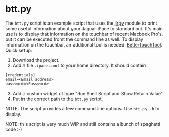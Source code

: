 
# btt.py
The `btt.py` script is an example script that uses the [jlrpy](https://developers.iwelcome.com/Browser%20and%20Mobile%20Support/Platform%20Support%20Description/) module to print some useful information about your Jaguar iPace to standard out. It's main use is to display that information on the touchbar of recent Macbook Pro's, but it can be executed fromt the command line as well. To display information on the touchbar, an additional tool is needed: [BetterTouchTool](https://folivora.ai). Quick setup:

1. Download the project.
2. Add a file `.ipace.conf` to your home directory. It should contain:
```
[credentials]
email=<Email address>
password=<Password>
```
3. Add a custom widget of type "Run Shell Script and Show Return Value".
4. Put in the correct path to the `btt.py` script.  

NOTE: The script provides a few command line options. Use `btt.py -h` to display.


NOTE: this script is very much WIP and still contains a bunch of spaghetti code :-)